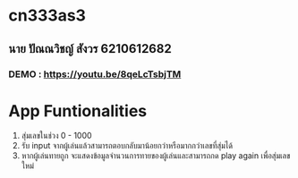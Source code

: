 # cn333as3
## นาย ปัณณวิชญ์ สังวร 6210612682
### DEMO : https://youtu.be/8qeLcTsbjTM

# App Funtionalities
1. สุ่มเลขในช่วง 0 - 1000
2. รับ input จากผู้เล่นแล้วสามารถตอบกลับมาน้อยกว่าหรือมากกว่าเลขที่สุ่มได้
3. หากผู้เล่นทายถูก จะแสดงข้อมูลจำนวนการทายของผู้เล่นและสามารถกด play again เพื่อสุ่มเลขใหม่
